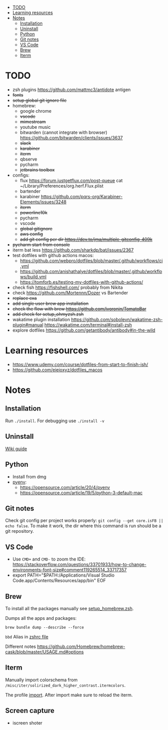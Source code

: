 <!-- TOC start (generated with https://github.com/derlin/bitdowntoc) -->

- [TODO](#todo)
- [Learning resources](#learning-resources)
- [Notes](#notes)
  * [Installation](#installation)
  * [Uninstall](#uninstall)
  * [Python](#python)
  * [Git notes](#git-notes)
  * [VS Code](#vs-code)
  * [Brew](#brew)
  * [Iterm](#iterm)

<!-- TOC end -->

<!-- TOC --><a name="todo"></a>
# TODO

- zsh plugins https://github.com/mattmc3/antidote antigen
- ~~fonts~~
- ~~setup global git ignore file~~
- homebrew:
    - google chrome
    - ~~vscode~~
    - ~~mimestream~~
    - youtube music
    - bitwarden (cannot integrate with browser) https://github.com/bitwarden/clients/issues/3637
    - ~~slack~~
    - ~~karabiner~~
    - ~~iterm~~
    - qbserve
    - pycharm
    - ~~jetbrains toolbox~~
- configs:
    - flux https://forum.justgetflux.com/post-queue cat ~/Library/Preferences/org.herf.Flux.plist
    - bartender
    - karabiner https://github.com/pqrs-org/Karabiner-Elements/issues/3248
    - ~~iterm~~
    - ~~powerline10k~~
    - pycharm
    - vscode
    - ~~global gitignore~~
    - ~~aws config~~
    - ~~add git config per dir https://dev.to/jma/multiple-gitconfig-409k~~
- ~~pycharm start from console~~
- iterm bat less https://github.com/sharkdp/bat/issues/2367
- test dotfiles with github actions macos:
    - https://github.com/webpro/dotfiles/blob/master/.github/workflows/ci.yml
    - https://github.com/anishathalye/dotfiles/blob/master/.github/workflows/build.yml
    - https://tomforb.es/testing-my-dotfiles-with-github-actions/
- check fish https://fishshell.com/ probably from Nikita
- check https://github.com/Mortennn/Dozer vs Bartender
- ~~replace exa~~
- ~~add single user brew app installation~~
- ~~check the flow with brew https://github.com/ivoronin/TomatoBar~~
- ~~add check for setup_ohmyzsh.zsh~~
- wakatime plugin installation https://github.com/sobolevn/wakatime-zsh-plugin#manual
  https://wakatime.com/terminal#install-zsh
- explore dotfiles https://github.com/getantibody/antibody#in-the-wild

<!-- TOC --><a name="learning-resources"></a>
# Learning resources

- https://www.udemy.com/course/dotfiles-from-start-to-finish-ish/
- https://github.com/eieioxyz/dotfiles_macos

<!-- TOC --><a name="notes"></a>
# Notes

<!-- TOC --><a name="installation"></a>
## Installation

Run `./install`. For debugging use `./install -v`

<!-- TOC --><a name="uninstall"></a>
## Uninstall

[Wiki guide](https://github.com/anishathalye/dotbot/wiki/Tips-and-Tricks#uninstall-script)

<!-- TOC --><a name="python"></a>
## Python

- Install from dmg
- [pyenv](https://github.com/pyenv/pyenv):
    - https://opensource.com/article/20/4/pyenv
    - https://opensource.com/article/19/5/python-3-default-mac

<!-- TOC --><a name="git-notes"></a>
## Git notes

Check git config per project works properly: `git config --get core.isFB || echo false`. To make it work, the dir where this command is run should be a git repository.

<!-- TOC --><a name="vs-code"></a>
## VS Code

- Use `CMD+` and `CMD-` to zoom the IDE: https://stackoverflow.com/questions/33701933/how-to-change-environments-font-size#comment119265514_33717357
- export PATH="\$PATH:/Applications/Visual Studio Code.app/Contents/Resources/app/bin"
EOF

<!-- TOC --><a name="brew"></a>
## Brew

To install all the packages manually see [setup_homebrew.zsh](setup_homebrew.zsh).

Dumps all the apps and packages:

```
brew bundle dump --describe --force
```

`bbd` Alias in [zshrc file](./zshrc)

Different notes https://github.com/Homebrew/homebrew-cask/blob/master/USAGE.md#options

<!-- TOC --><a name="iterm"></a>
## Iterm

Manually import colorschema from `/misc/iter/solirized_dark_higher_contrast.itermcolors`. 

The profile [import](https://stackoverflow.com/a/23356086/5151861). After import make sure to reload the iterm.

## Screen capture

- iscreen shoter
